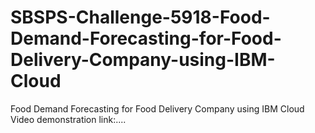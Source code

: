 # SBSPS-Challenge-5918-Food-Demand-Forecasting-for-Food-Delivery-Company-using-IBM-Cloud
Food Demand Forecasting for Food Delivery Company using IBM Cloud
Video demonstration link:....
